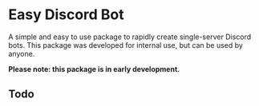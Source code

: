 # Easy Discord Bot

A simple and easy to use package to rapidly create single-server Discord bots.
This package was developed for internal use, but can be used by anyone.

**Please note: this package is in early development.**

## Todo
